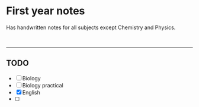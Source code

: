 # First year notes

Has handwritten notes for all subjects except Chemistry and Physics.

<br>


--- 

## TODO

- [ ] Biology 
- [ ] Biology practical 
- [x] English 
- [ ] 